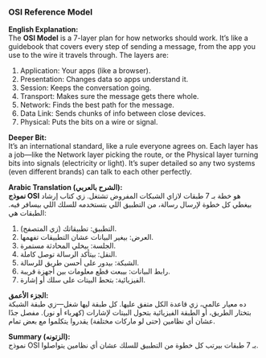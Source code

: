 ### OSI Reference Model
**English Explanation:**  
The **OSI Model** is a 7-layer plan for how networks should work. It’s like a guidebook that covers every step of sending a message, from the app you use to the wire it travels through. The layers are:
1. Application: Your apps (like a browser).
2. Presentation: Changes data so apps understand it.
3. Session: Keeps the conversation going.
4. Transport: Makes sure the message gets there whole.
5. Network: Finds the best path for the message.
6. Data Link: Sends chunks of info between close devices.
7. Physical: Puts the bits on a wire or signal.

**Deeper Bit:**  
It’s an international standard, like a rule everyone agrees on. Each layer has a job—like the Network layer picking the route, or the Physical layer turning bits into signals (electricity or light). It’s super detailed so any two systems (even different brands) can talk to each other perfectly.

**Arabic Translation (الشرح بالعربي):**  
**نموذج OSI** هو خطة بـ 7 طبقات لازاي الشبكات المفروض تشتغل. زي كتاب إرشاد بيغطي كل خطوة لإرسال رسالة، من التطبيق اللي بتستخدمه للسلك اللي بيسافر فيه. الطبقات هي:  
1. التطبيق: تطبيقاتك (زي المتصفح).  
2. العرض: بيغير البيانات عشان التطبيقات تفهمها.  
3. الجلسة: بيخلي المحادثة مستمرة.  
4. النقل: بيتأكد الرسالة توصل كاملة.  
5. الشبكة: بيدور على أحسن طريق للرسالة.  
6. رابط البيانات: بيبعت قطع معلومات بين أجهزة قريبة.  
7. الفيزيائية: بتحط البيتات على سلك أو إشارة.  

**الجزء الأعمق:**  
ده معيار عالمي، زي قاعدة الكل متفق عليها. كل طبقة ليها شغل—زي طبقة الشبكة بتختار الطريق، أو الطبقة الفيزيائية بتحول البيتات لإشارات (كهرباء أو نور). مفصل جدًا عشان أي نظامين (حتى لو ماركات مختلفة) يقدروا يتكلموا مع بعض تمام.

**Summary (الزتونه):**  
نموذج OSI بـ 7 طبقات بيرتب كل خطوة من التطبيق للسلك عشان أي نظامين يتواصلوا.
